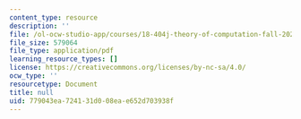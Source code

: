 ```yaml
---
content_type: resource
description: ''
file: /ol-ocw-studio-app/courses/18-404j-theory-of-computation-fall-2020/779043ea724131d008eae652d703938f_MIT18_404f20_lec11.pdf
file_size: 579064
file_type: application/pdf
learning_resource_types: []
license: https://creativecommons.org/licenses/by-nc-sa/4.0/
ocw_type: ''
resourcetype: Document
title: null
uid: 779043ea-7241-31d0-08ea-e652d703938f
---
```

